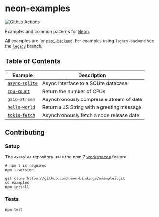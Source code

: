 # neon-examples

![Github Actions](https://github.com/neon-bindings/examples/workflows/Test/badge.svg?branch=main)

Examples and common patterns for [Neon][neon].

All examples are for [`napi-backend`][napi-migration]. For examples using `legacy-backend` see the [`legacy`][legacy] branch. 

[neon]: https://github.com/neon-bindings/neon
[napi-migration]: https://github.com/neon-bindings/neon/blob/main/MIGRATION_GUIDE.md#n-api-migration-guide
[legacy]: https://github.com/neon-bindings/examples/tree/legacy

## Table of Contents

| Example                        | Description                                |
| ------------------------------ | ------------------------------------------ |
| [`async-sqlite`][async-sqlite] | Async interface to a SQLite database       |
| [`cpu-count`][cpu-count]       | Return the number of CPUs                  |
| [`gzip-stream`][gzip-stream]   | Asynchronously compress a stream of data   |
| [`hello-world`][hello-world]   | Return a JS String with a greeting message |
| [`tokio-fetch`][tokio-fetch]   | Asynchronously fetch a node release date   |

[async-sqlite]: examples/async-sqlite
[cpu-count]: examples/cpu-count
[gzip-stream]: examples/gzip-stream
[hello-world]: examples/hello-world
[tokio-fetch]: examples/tokio-fetch

## Contributing

### Setup

The `examples` repository uses the npm 7 [workspaces] feature.

[workspaces]: https://docs.npmjs.com/cli/v7/using-npm/workspaces

```
# npm 7 is required
npm --version

git clone https://github.com/neon-bindings/examples.git
cd examples
npm install
```

### Tests

```
npm test
```
